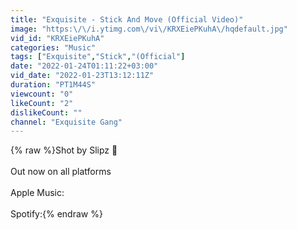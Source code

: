 ```yaml
---
title: "Exquisite - Stick And Move (Official Video)"
image: "https:\/\/i.ytimg.com\/vi\/KRXEiePKuhA\/hqdefault.jpg"
vid_id: "KRXEiePKuhA"
categories: "Music"
tags: ["Exquisite","Stick","(Official"]
date: "2022-01-24T01:11:22+03:00"
vid_date: "2022-01-23T13:12:11Z"
duration: "PT1M44S"
viewcount: "0"
likeCount: "2"
dislikeCount: ""
channel: "Exquisite Gang"
---
```

{% raw %}Shot by Slipz 🎥<br /><br />Out now on all platforms <br /><br />Apple Music: <br /><br />Spotify:{% endraw %}

